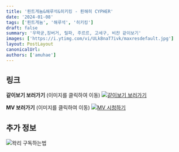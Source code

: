 ```yaml
---
title: '뢴트게늄&해루석&히키킹 - 뢴해히 CYPHER'
date: '2024-01-08'
tags: ['뢴트게늄', '해루석', '히키킹']
draft: false
summary: '우왁굳,징버거, 릴파, 주르르, 고세구, 비챤 같이보기'
images: ['https://i.ytimg.com/vi/ULkBnaT7ivk/maxresdefault.jpg']
layout: PostLayout
canonicalUrl:
authors: ['amuhae']
---
```


## 링크

**같이보기 보러가기** (이미지를 클릭하여 이동)
[![같이보기 보러가기](https://cdn.discordapp.com/attachments/1136601898116464710/1211650793904807976/logo.png?ex=65eef8bc&is=65dc83bc&hm=95dc0e08c1f43025dd60def429896697b3787a9f923593eb50b24e9fb6280361&)](https://cafe.naver.com/steamindiegame/14390413)

**MV 보러가기** (이미지를 클릭하여 이동)
[![MV 시청하기](https://i.ytimg.com/vi/ULkBnaT7ivk/maxresdefault.jpg)](https://youtu.be/ULkBnaT7ivk?si=kA1vTIVSf3j7IR6C)

## 추가 정보

![왁리 구독하는법](https://cdn.discordapp.com/attachments/1136601898116464710/1137049857136267374/--2cut.gif)
